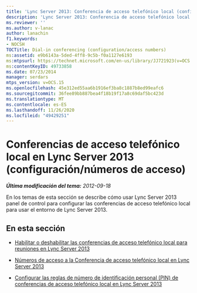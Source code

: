 ```yaml
---
title: 'Lync Server 2013: Conferencia de acceso telefónico local (configuración/números de acceso)'
description: 'Lync Server 2013: Conferencia de acceso telefónico local (configuración/números de acceso).'
ms.reviewer: ''
ms.author: v-lanac
author: lanachin
f1.keywords:
- NOCSH
TOCTitle: Dial-in conferencing (configuration/access numbers)
ms:assetid: e9b6143a-5ded-4ff8-9c5b-f0a1127e6193
ms:mtpsurl: https://technet.microsoft.com/en-us/library/JJ721923(v=OCS.15)
ms:contentKeyID: 49733858
ms.date: 07/23/2014
manager: serdars
mtps_version: v=OCS.15
ms.openlocfilehash: 45e312ed55aa6b1916ef3ba8c1887b8ed99eafc6
ms.sourcegitcommit: 36fee89bb887bea4f18b19f17a8c69daf5bc423d
ms.translationtype: MT
ms.contentlocale: es-ES
ms.lasthandoff: 11/26/2020
ms.locfileid: "49429251"
---
```

# <a name="dial-in-conferencing-in-lync-server-2013-configurationaccess-numbers"></a>Conferencias de acceso telefónico local en Lync Server 2013 (configuración/números de acceso)

<div data-xmlns="http://www.w3.org/1999/xhtml">

<div class="topic" data-xmlns="http://www.w3.org/1999/xhtml" data-msxsl="urn:schemas-microsoft-com:xslt" data-cs="https://msdn.microsoft.com/">

<div data-asp="https://msdn2.microsoft.com/asp">



</div>

<div id="mainSection">

<div id="mainBody">

<span> </span>

_**Última modificación del tema:** 2012-09-18_

En los temas de esta sección se describe cómo usar Lync Server 2013 panel de control para configurar las conferencias de acceso telefónico local para usar el entorno de Lync Server 2013.

<div>

## <a name="in-this-section"></a>En esta sección

  - [Habilitar o deshabilitar las conferencias de acceso telefónico local para reuniones en Lync Server 2013](lync-server-2013-enable-or-disable-dial-in-conferencing-for-meetings.md)

  - [Números de acceso a la Conferencia de acceso telefónico local en Lync Server 2013](lync-server-2013-dial-in-conferencing-access-numbers.md)

  - [Configurar las reglas de número de identificación personal (PIN) de conferencias de acceso telefónico local en Lync Server 2013](lync-server-2013-configure-dial-in-conferencing-personal-identification-number-pin-rules.md)

</div>

</div>

<span> </span>

</div>

</div>

</div>

